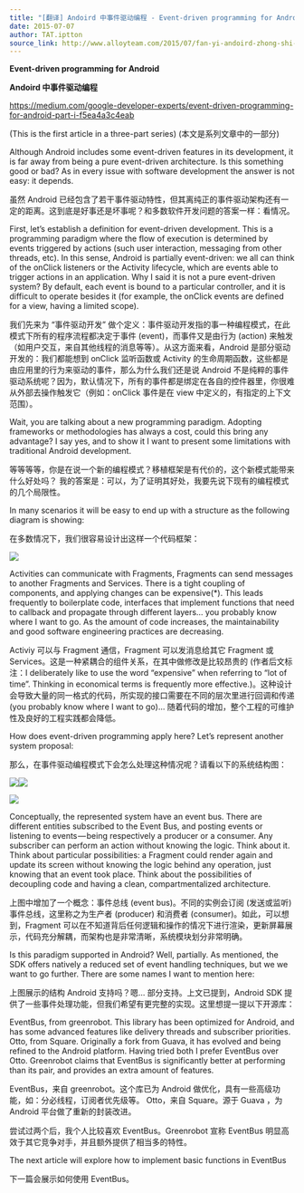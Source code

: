 ```yaml
---
title: "[翻译] Andoird 中事件驱动编程 - Event-driven programming for Android (1)"
date: 2015-07-07
author: TAT.iptton
source_link: http://www.alloyteam.com/2015/07/fan-yi-andoird-zhong-shi-jian-qu-dong-bian-cheng-event-driven-programming-for-android/
---
```


**Event-driven programming for Android**

**Andoird 中事件驱动编程**

<https://medium.com/google-developer-experts/event-driven-programming-for-android-part-i-f5ea4a3c4eab>

(This is the first article in a three-part series) (本文是系列文章中的一部分)

Although Android includes some event-driven features in its development, it is far away from being a pure event-driven architecture. Is this something good or bad? As in every issue with software development the answer is not easy: it depends.

虽然 Android 已经包含了若干事件驱动特性，但其离纯正的事件驱动架构还有一定的距离。这到底是好事还是坏事呢？和多数软件开发问题的答案一样：看情况。

First, let’s establish a definition for event-driven development. This is a programming paradigm where the flow of execution is determined by events triggered by actions (such user interaction, messaging from other threads, etc). In this sense, Android is partially event-driven: we all can think of the onClick listeners or the Activity lifecycle, which are events able to trigger actions in an application. Why I said it is not a pure event-driven system? By default, each event is bound to a particular controller, and it is difficult to operate besides it (for example, the onClick events are defined for a view, having a limited scope).

我们先来为 “事件驱动开发” 做个定义：事件驱动开发指的事一种编程模式，在此模式下所有的程序流程都决定于事件 (event)，而事件又是由行为 (action) 来触发（如用户交互，来自其他线程的消息等等）。从这方面来看，Android 是部分驱动开发的：我们都能想到 onClick 监听函数或 Activity 的生命周期函数，这些都是由应用里的行为来驱动的事件，那么为什么我们还是说 Android 不是纯粹的事件驱动系统呢？因为，默认情况下，所有的事件都是绑定在各自的控件器里，你很难从外部去操作触发它（例如：onClick 事件是在 view 中定义的，有指定的上下文范围）。

Wait, you are talking about a new programming paradigm. Adopting frameworks or methodologies has always a cost, could this bring any advantage? I say yes, and to show it I want to present some limitations with traditional Android development.

等等等等，你是在说一个新的编程模式？移植框架是有代价的，这个新模式能带来什么好处吗？ 我的答案是：可以，为了证明其好处，我要先说下现有的编程模式的几个局限性。

In many scenarios it will be easy to end up with a structure as the following diagram is showing:

在多数情况下，我们很容易设计出这样一个代码框架：

![](https://d262ilb51hltx0.cloudfront.net/max/800/1*E8LdhGivILj-DZntgtctrg.png)

Activities can communicate with Fragments, Fragments can send messages to another Fragments and Services. There is a tight coupling of components, and applying changes can be expensive(\*). This leads frequently to boilerplate code, interfaces that implement functions that need to callback and propagate through different layers… you probably know where I want to go. As the amount of code increases, the maintainability and good software engineering practices are decreasing.

Activiy 可以与 Fragment 通信，Fragment 可以发消息给其它 Fragment 或 Services。这是一种紧耦合的组件关系，在其中做修改是比较昂贵的 (作者后文标注：I deliberately like to use the word “expensive” when referring to “lot of time”. Thinking in economical terms is frequently more effective.)。这种设计会导致大量的同一格式的代码，所实现的接口需要在不同的层次里进行回调和传递 (you probably know where I want to go)... 随着代码的增加，整个工程的可维护性及良好的工程实践都会降低。

How does event-driven programming apply here? Let’s represent another system proposal:

那么，在事件驱动编程模式下会怎么处理这种情况呢？请看以下的系统结构图：

![](https://d262ilb51hltx0.cloudfront.net/max/1576/1*8WqRoVCAdoc8c5Tfu5myWQ.png)![](https://d262ilb51hltx0.cloudfront.net/max/800/1*uw1QaSKhDc_J_zDTMH24ow.png)

![](https://d262ilb51hltx0.cloudfront.net/max/1544/1*4FFuBtsHh1OFtm-lts4OSA.png)

Conceptually, the represented system have an event bus. There are different entities subscribed to the Event Bus, and posting events or listening to events — being respectively a producer or a consumer. Any subscriber can perform an action without knowing the logic. Think about it. Think about particular possibilities: a Fragment could render again and update its screen without knowing the logic behind any operation, just knowing that an event took place. Think about the possibilities of decoupling code and having a clean, compartmentalized architecture.

上图中增加了一个概念：事件总线 (event bus)。不同的实例会订阅 (发送或监听) 事件总线，这里称之为生产者 (producer) 和消费者 (consumer)。如此，可以想到，Fragment 可以在不知道背后任何逻辑和操作的情况下进行渲染，更新屏幕展示，代码充分解耦，而架构也是非常清晰，系统模块划分非常明确。

Is this paradigm supported in Android? Well, partially. As mentioned, the SDK offers natively a reduced set of event handling techniques, but we we want to go further. There are some names I want to mention here:

上图展示的结构 Android 支持吗？嗯... 部分支持。上文已提到，Android SDK 提供了一些事件处理功能，但我们希望有更完整的实现。这里想提一提以下开源库：

EventBus, from greenrobot. This library has been optimized for Android, and has some advanced features like delivery threads and subscriber priorities. Otto, from Square. Originally a fork from Guava, it has evolved and being refined to the Android platform. Having tried both I prefer EventBus over Otto. Greenrobot claims that EventBus is significantly better at performing than its pair, and provides an extra amount of features.

EventBus，来自 greenrobot。这个库已为 Android 做优化，具有一些高级功能，如：分必线程，订阅者优先级等。 Otto，来自 Square。源于 Guava ，为 Android 平台做了重新的封装改进。

尝试过两个后，我个人比较喜欢 EventBus。Greenrobot 宣称 EventBus 明显高效于其它竞争对手，并且额外提供了相当多的特性。

The next article will explore how to implement basic functions in EventBus

下一篇会展示如何使用 EventBus。